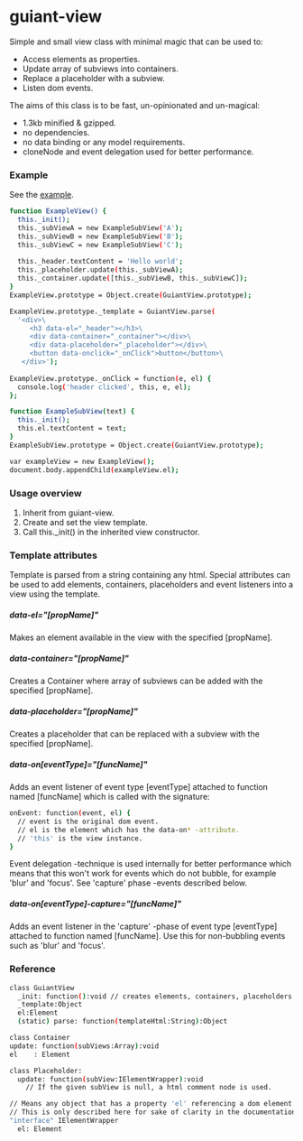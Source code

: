 # guiant-view
Simple and small view class with minimal magic that can be used to:

- Access elements as properties.
- Update array of subviews into containers.
- Replace a placeholder with a subview.
- Listen dom events.

The aims of this class is to be fast, un-opinionated and un-magical:

- 1.3kb minified & gzipped.
- no dependencies.
- no data binding or any model requirements.
- cloneNode and event delegation used for better performance.

### Example
See the [example].
```sh
function ExampleView() { 
  this._init();
  this._subViewA = new ExampleSubView('A');
  this._subViewB = new ExampleSubView('B');
  this._subViewC = new ExampleSubView('C');
  
  this._header.textContent = 'Hello world';
  this._placeholder.update(this._subViewA);
  this._container.update([this._subViewB, this._subViewC]);
}
ExampleView.prototype = Object.create(GuiantView.prototype);

ExampleView.prototype._template = GuiantView.parse(
  '<div>\
     <h3 data-el="_header"></h3>\
     <div data-container="_container"></div>\
     <div data-placeholder="_placeholder"></div>\
     <button data-onclick="_onClick">button</button>\
   </div>');
   
ExampleView.prototype._onClick = function(e, el) {
  console.log('header clicked', this, e, el);
};

function ExampleSubView(text) { 
  this._init();
  this.el.textContent = text;
}
ExampleSubView.prototype = Object.create(GuiantView.prototype);

var exampleView = new ExampleView();
document.body.appendChild(exampleView.el);
```
### Usage overview
1. Inherit from guiant-view.
2. Create and set the view template.
3. Call this._init() in the inherited view constructor.

### Template attributes
Template is parsed from a string containing any html. Special attributes can be used to add elements, containers, placeholders and event listeners into a view using the template.

##### data-el="[propName]"
 Makes an element available in the view with the specified [propName].
 
##### data-container="[propName]"
Creates a Container where array of subviews can be added with the specified [propName].

##### data-placeholder="[propName]"
Creates a placeholder that can be replaced with a subview with the specified [propName].

##### data-on[eventType]="[funcName]"
Adds an event listener of event type [eventType] attached to function named [funcName] which is called with the signature:
``` sh
onEvent: function(event, el) {
  // event is the original dom event.
  // el is the element which has the data-on* -attribute.
  // 'this' is the view instance.
}
```
Event delegation -technique is used internally for better performance which means that this won't work for events which do not bubble, for example 'blur' and 'focus'. See 'capture' phase -events described below.

##### data-on[eventType]-capture="[funcName]"
Adds an event listener in the 'capture' -phase of event type [eventType] attached to function named [funcName]. Use this for non-bubbling events such as 'blur' and 'focus'.

### Reference
``` sh
class GuiantView
  _init: function():void // creates elements, containers, placeholders and adds event listeners.
  _template:Object
  el:Element
  (static) parse: function(templateHtml:String):Object
  ```
  
  ``` sh
class Container
  update: function(subViews:Array):void
  el    : Element
  ```
  
``` sh
class Placeholder:
  update: function(subView:IElementWrapper):void
    // If the given subView is null, a html comment node is used. 
```

``` sh
// Means any object that has a property 'el' referencing a dom element. 
// This is only described here for sake of clarity in the documentation.
"interface" IElementWrapper
  el: Element
 ```

[example]:https://rawgit.com/Lzrdrgn/guiant-view/master/example.html


